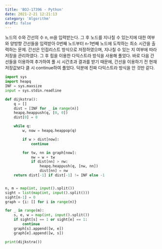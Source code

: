 ```yaml
---
title: 'BOJ-17396 - Python'
date: 2021-2-21 12:21:13
category: 'Algorithm'
draft: false
---
```

노드의 수와 간선의 수 n, m을 입력받는다. 그 후 노드를 지나칠 수 있는지에 대한 여부와 양방향 간선들을 입력받아 0번째 노드부터 n-1번째 노드에 도착하는 최소 시간을 출력하는 문제. 간선은 인접리스트 방식으로 저정하였으며, 지나칠 수 있는 지 여부에 따라 저장을 관리하였다. 그 후 힙을 이용한 다익스트라 방식을 사용해 풀었다. 바로 다음 간선들을 이용하여 추가하여 풀 시 시간초과 결과를 받기 때문에, 간선을 이용하기 전 현재 저장값보다 클 시 continue하여 풀었다. 덕분에 진짜 다익스트라 방식을 안 것만 같다.
```python
import sys
import heapq
INF = sys.maxsize
input = sys.stdin.readline

def dijkstra():
    q = []
    dist = [INF for _ in range(n)]
    heapq.heappush(q, [0, 0])
    dist[0] = 0

    while q:
        w, now = heapq.heappop(q)

        if w > dist[now]:
            continue

        for tw, nn in graph[now]:
            nw = w + tw
            if dist[nn] > nw:
                heapq.heappush(q, [nw, nn])
                dist[nn] = nw
    return dist[-1] if dist[-1] != INF else -1


n, m = map(int, input().split())
sight = list(map(int, input().split()))
sight[n-1] = 0
graph = {i: [] for i in range(n)}

for _ in range(m):
    s, e, w = map(int, input().split())
    if sight[s] == 1 or sight[e] == 1:
        continue
    graph[s].append([w, e])
    graph[e].append([w, s])

print(dijkstra())

```